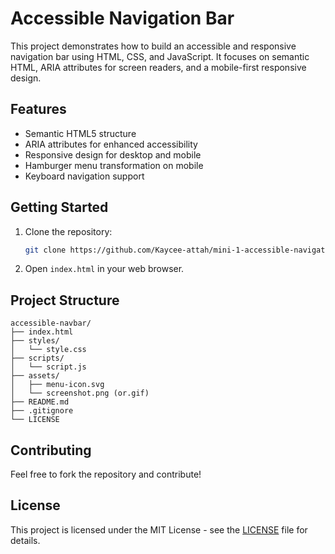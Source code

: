 # Accessible Navigation Bar

This project demonstrates how to build an accessible and responsive navigation bar using HTML, CSS, and JavaScript. It focuses on semantic HTML, ARIA attributes for screen readers, and a mobile-first responsive design.

## Features

*   Semantic HTML5 structure
*   ARIA attributes for enhanced accessibility
*   Responsive design for desktop and mobile
*   Hamburger menu transformation on mobile
*   Keyboard navigation support

## Getting Started

1.  Clone the repository:
    ```bash
    git clone https://github.com/Kaycee-attah/mini-1-accessible-navigationBar.git
    ```
2.  Open `index.html` in your web browser.

## Project Structure

```
accessible-navbar/
├── index.html
├── styles/
│   └── style.css
├── scripts/
│   └── script.js
├── assets/
│   ├── menu-icon.svg
│   └── screenshot.png (or.gif)
├── README.md
├── .gitignore
└── LICENSE
```

## Contributing

Feel free to fork the repository and contribute!

## License

This project is licensed under the MIT License - see the [LICENSE](LICENSE) file for details.